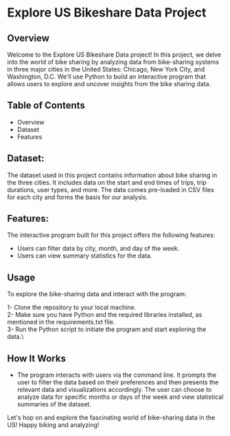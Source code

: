 
# Explore US Bikeshare Data Project

## Overview
Welcome to the Explore US Bikeshare Data project! In this project, we delve into the world of bike sharing by analyzing data from bike-sharing systems in three major cities in the United States: Chicago, New York City, and Washington, D.C. We'll use Python to build an interactive program that allows users to explore and uncover insights from the bike sharing data.

## Table of Contents
- Overview
- Dataset
- Features

## Dataset:
The dataset used in this project contains information about bike sharing in the three cities. It includes data on the start and end times of trips, trip durations, user types, and more. The data comes pre-loaded in CSV files for each city and forms the basis for our analysis.

## Features:
The interactive program built for this project offers the following features:

- Users can filter data by city, month, and day of the week.
- Users can view summary statistics for the data.

## Usage
To explore the bike-sharing data and interact with the program:

1- Clone the repository to your local machine.\
2- Make sure you have Python and the required libraries installed, as mentioned in the requirements.txt file.\
3- Run the Python script to initiate the program and start exploring the data.\

## How It Works
- The program interacts with users via the command line. It prompts the user to filter the data based on their preferences and then presents the relevant data and visualizations accordingly. The user can choose to analyze data for specific months or days of the week and view statistical summaries of the dataset.



Let's hop on and explore the fascinating world of bike-sharing data in the US! Happy biking and analyzing!

